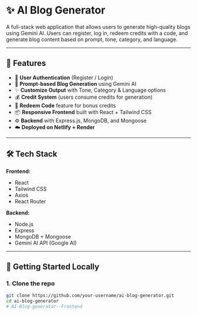 # ✨ AI Blog Generator

A full-stack web application that allows users to generate high-quality blogs using Gemini AI. Users can register, log in, redeem credits with a code, and generate blog content based on prompt, tone, category, and language.

---

## 🚀 Features

- 🔐 **User Authentication** (Register / Login)
- 💬 **Prompt-based Blog Generation** using Gemini AI
- ✨ **Customize Output** with Tone, Category & Language options
- 💰 **Credit System** (users consume credits for generation)
- 🎁 **Redeem Code** feature for bonus credits
- 📦 **Responsive Frontend** built with React + Tailwind CSS
- ⚙️ **Backend** with Express.js, MongoDB, and Mongoose
- ☁️ **Deployed on Netlify + Render**

---

## 🛠️ Tech Stack

**Frontend:**
- React
- Tailwind CSS
- Axios
- React Router

**Backend:**
- Node.js
- Express
- MongoDB + Mongoose
- Gemini AI API (Google AI)

---

## 🧪 Getting Started Locally

### 1. Clone the repo

```bash
git clone https://github.com/your-username/ai-blog-generator.git
cd ai-blog-generator
#   A I - B l o g - g e n e r a t o r - - F r o n t e n d  
 